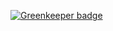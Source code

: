 
[![Greenkeeper badge](https://badges.greenkeeper.io/foliejs/vue-cli-demo.svg)](https://greenkeeper.io/)
